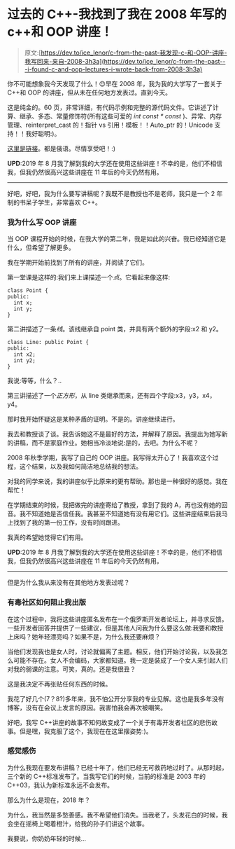 # 过去的 C++-我找到了我在 2008 年写的 c++和 OOP 讲座！

> 原文:[https://dev.to/ice_lenor/c-from-the-past-我发现-c-和-OOP-讲座-我写回来-来自-2008-3h3a](https://dev.to/ice_lenor/c-from-the-past---i-found-c-and-oop-lectures-i-wrote-back-from-2008-3h3a)

你不可能想象我今天发现了什么！😍早在 2008 年，我为我的大学写了一套关于 C++和 OOP 的讲座，但从未在任何地方发表过。直到今天。

这是纯金的。60 页，非常详细，有代码示例和完整的源代码文件。它讲述了计算、继承、多态、常量修饰符(所有这些可爱的 *int const * const* )、异常、内存管理、reinterpret_cast 的！指针 vs 引用！模板！！Auto_ptr 的！Unicode 支持！！我好聪明:)。

[这里是链接](https://docs.google.com/document/d/15nlDYJfeR5O7IvMWQKwXl091Ep6zq09O8V583m98cFQ/edit?usp=sharing)。都是俄语。尽情享受吧！:)

**UPD**:2019 年 8 月我了解到我的大学还在使用这些讲座！不幸的是，他们不相信我，但我仍然很高兴这些讲座在 11 年后的今天仍然有用。

* * *

好吧，好吧，我为什么要写讲稿呢？我既不是教授也不是老师，我只是一个 2 年制的书呆子学生，非常喜欢 C++。

### 我为什么写 OOP 讲座

当 OOP 课程开始的时候，在我大学的第二年，我是如此的兴奋。我已经知道它是什么，但希望了解更多。

我在学期开始前找到了所有的讲座，并阅读了它们。

第一堂课是这样的:我们来上课描述一个*点*。它看起来像这样:

```
class Point {
public:
  int x;
  int y;
}
```

第二讲描述了一条*线*。该线继承自 point 类，并具有两个额外的字段:x2 和 y2。

```
class Line: public Point {
public:
  int x2;
  int y2;
}
```

我说:等等，什么？..

第三讲描述了一个*正方形*，从 line 类继承而来，还有四个字段:x3，y3，x4，y4。

那时我开始怀疑这是某种矛盾的证明。不是的。讲座继续进行。

我去和教授谈了谈。我告诉她这不是最好的方法，并解释了原因。我提出为她写新的讲稿，而不是家庭作业。她相当冷淡地说:是的，去吧。为什么不呢？

2008 年秋季学期，我写了自己的 OOP 讲座。我写得太开心了！我喜欢这个过程，这个结果，以及我如何简洁地总结我的想法。

对我的同学来说，我的讲座似乎比原来的更有帮助。那也是一种很好的感觉。我在帮忙！

在学期结束的时候，我把做完的讲座寄给了教授，拿到了我的 A，再也没有她的回音。我不知道她是否信任我。我甚至不知道她有没有用它们。这些讲座结束后我马上找到了我的第一份工作，没有时间跟进。

我真的希望她觉得它们有用。

**UPD**:2019 年 8 月我了解到我的大学还在使用这些讲座！不幸的是，他们不相信我，但我仍然很高兴这些讲座在 11 年后的今天仍然有用。

* * *

但是为什么我从来没有在其他地方发表过呢？

### 有毒社区如何阻止我出版

在这个过程中，我将这些讲座匿名发布在一个俄罗斯开发者论坛上，并寻求反馈。一些开发者回答并提供了一些建议，但是其他人问我为什么要这么做:我要和教授上床吗？她年轻漂亮吗？如果不是，为什么我还要麻烦？

当他们发现我也是女人时，讨论就偏离了主题。相反，他们开始讨论我，以及我怎么可能不存在。女人不会编码，大家都知道。我一定是装成了一个女人来引起人们对我的弱课的注意。可笑，真的。还是我很丑？

这是我决定不再张贴任何东西的时候。

我花了好几个(7？8?)多年来，我不怕公开分享我的专业见解。这也是我多年没有博客，没有在会议上发言的原因。我害怕我会再次被嘲笑。

好吧，我写 C++讲座的故事不知何故变成了一个关于有毒开发者社区的悲伤故事。但是嘿，我克服了这个，我现在在这里摆姿势:)。

### 感觉感伤

为什么我现在要发布讲稿？已经十年了，他们已经无可救药地过时了。从那时起，三个新的 C++标准发布了。当我写它们的时候，当前的标准是 2003 年的 C++03，我认为新标准永远不会发布。

那么为什么是现在，2018 年？

为什么，我当然是多愁善感。我不希望他们消失。当我老了，头发花白的时候，我会坐在摇椅上喝着橙汁，给我的孙子们讲这个故事。

我要说，你奶奶年轻的时候...